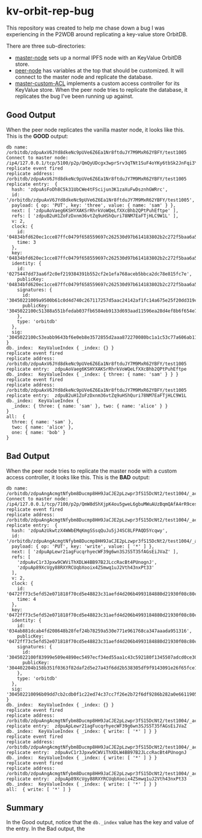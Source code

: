 # kv-orbit-rep-bug

This repository was created to help me chase down a bug I was experiencing in the P2WDB around replicating a key-value store OrbitDB.

There are three sub-directories:

- [master-node](./master-node) sets up a normal IPFS node with an KeyValue OrbitDB store.
- [peer-node](./peer-node) has variables at the top that should be customized. It will connect to the master node and replicate the database.
- [master-custom-ACL](./master-custom-ACL) implements a custom access controller for its KeyValue store. When the peer node tries to replicate the database, it replicates the bug I've been running up against.

## Good Output

When the peer node replicates the vanilla master node, it looks like this. This is the **GOOD** output:

```
db name: /orbitdb/zdpuAxV6JYd8dkeNc9pUVe6Z6Ea1Nr8ftduJY7M9MxR62YBFY/test1005
Connect to master node: /ip4/127.0.0.1/tcp/5100/p2p/QmQyUDcgx3wprSrv3qTNt1SuF4oYKy6tbSk2JnFqi3YiK3
replicate event fired
replicate address:  /orbitdb/zdpuAxV6JYd8dkeNc9pUVe6Z6Ea1Nr8ftduJY7M9MxR62YBFY/test1005
replicate entry:  {
  hash: 'zdpuAsFoDh8C5k31UbCWe4tFScijun3K1zaXuFwDsznhGWRrc',
  id: '/orbitdb/zdpuAxV6JYd8dkeNc9pUVe6Z6Ea1Nr8ftduJY7M9MxR62YBFY/test1005',
  payload: { op: 'PUT', key: 'three', value: { name: 'sam' } },
  next: [ 'zdpuAoVaeg6KSHYXAKSrRhrkVoWQeLfXXcBhb2QPtPuhEftpe' ],
  refs: [ 'zdpuB2uH1ZoFzDxnm36vtZq9uHShQuri78NM7EaFTjHLC9W1L' ],
  v: 2,
  clock: {
    id: '04834bfd620ec1cce87ffc0479f658559697c262530d97b614183802b2c272f5baa6a59d91b69ead845f9d85ad5024df8493e6dffe8e172edb72c132013ab39b7a',
    time: 3
  },
  key: '04834bfd620ec1cce87ffc0479f658559697c262530d97b614183802b2c272f5baa6a59d91b69ead845f9d85ad5024df8493e6dffe8e172edb72c132013ab39b7a',
  identity: {
    id: '0275447dd73aa6f2c0ef219384391b552cf2e1efa768aceb5bbca2dc78e815fc7e',
    publicKey: '04834bfd620ec1cce87ffc0479f658559697c262530d97b614183802b2c272f5baa6a59d91b69ead845f9d85ad5024df8493e6dffe8e172edb72c132013ab39b7a',
    signatures: {
      id: '30450221009a9500b61c0d4d740c267117257d5aac24142af1fc14a675e25f20dd319c164202200570769b28c0b7512b7c50bcfbdd8d49ff62e8f528c87a6b7c8fe0d08d9809f7',
      publicKey: '3045022100c51388a551bfedab037fb6584eb9133d693aad11596ea28d4ef8b6f654e766900220610fa6d4cb7713dea5544a812a3fb33da5bf68c578a97c6327d76b97b03cd9a4'
    },
    type: 'orbitdb'
  },
  sig: '3045022100c53eabb9643bf6e0eb8e3572855d2aaa872270080bc1a1c53c77a606ab11109e022072e1a6a41ea72e376e1e88450beeb1cc316dced6fff8879b2eec75edcde99cd7'
}
db._index:  KeyValueIndex { _index: {} }
replicate event fired
replicate address:  /orbitdb/zdpuAxV6JYd8dkeNc9pUVe6Z6Ea1Nr8ftduJY7M9MxR62YBFY/test1005
replicate entry:  zdpuAoVaeg6KSHYXAKSrRhrkVoWQeLfXXcBhb2QPtPuhEftpe
db._index:  KeyValueIndex { _index: { three: { name: 'sam' } } }
replicate event fired
replicate address:  /orbitdb/zdpuAxV6JYd8dkeNc9pUVe6Z6Ea1Nr8ftduJY7M9MxR62YBFY/test1005
replicate entry:  zdpuB2uH1ZoFzDxnm36vtZq9uHShQuri78NM7EaFTjHLC9W1L
db._index:  KeyValueIndex {
  _index: { three: { name: 'sam' }, two: { name: 'alice' } }
}
all:  {
  three: { name: 'sam' },
  two: { name: 'alice' },
  one: { name: 'bob' }
}

```

## Bad Output

When the peer node tries to replicate the master node with a custom access controller, it looks like this. This is the **BAD** output:

```
db name: /orbitdb/zdpuAngAcmgtNfybm8Ducmp8HH9JaCJE2pLzwpr3fS15DcNt2/test1004/_access
Connect to master node: /ip4/127.0.0.1/tcp/7100/p2p/QmW8dShXjpK4ou5gweL6gbuMWuAUzBqmQAfA4rR9cesz6N
replicate event fired
replicate address:  /orbitdb/zdpuAngAcmgtNfybm8Ducmp8HH9JaCJE2pLzwpr3fS15DcNt2/test1004/_access
replicate entry:  {
  hash: 'zdpuAzUkwtzX4WWbEMqKmgSSsqQuJu5jJ4SC8LFPAQD5Ycqwy',
  id: '/orbitdb/zdpuAngAcmgtNfybm8Ducmp8HH9JaCJE2pLzwpr3fS15DcNt2/test1004/_access',
  payload: { op: 'PUT', key: 'write', value: [ '*' ] },
  next: [ 'zdpuApLewr21agFucqrhyecWF39g6wn3SJS5T35fAGsEiJVaZ' ],
  refs: [
    'zdpuAvC1r3Jpxw9CWViThXDLW4BB97B2JLccRacBt4PUnognJ',
    'zdpuAp89XcVgy88RXYRCUqbXooix4ZSmwq1uJ2Vth43nxPt33'
  ],
  v: 2,
  clock: {
    id: '0472ff73c5efd52e071818f70cd5e48823c31aefd4d206b4993184880d21930f08c80c07fb5f69fff3f6a4b1dc1183f33b34e10c09da5a32db00bdfad565c995c8',
    time: 4
  },
  key: '0472ff73c5efd52e071818f70cd5e48823c31aefd4d206b4993184880d21930f08c80c07fb5f69fff3f6a4b1dc1183f33b34e10c09da5a32db00bdfad565c995c8',
  identity: {
    id: '034ab881dcab4fd208648b28fef24b78259a530e771e961768ca347aaada951316',
    publicKey: '0472ff73c5efd52e071818f70cd5e48823c31aefd4d206b4993184880d21930f08c80c07fb5f69fff3f6a4b1dc1183f33b34e10c09da5a32db00bdfad565c995c8',
    signatures: {
      id: '3045022100f83999e509e4890ec5497ecf34ed55aa1c43c592180f1345507adcd0ce30ecb102201e218c3ce44fd20ac89151b6ac4763fabe8ab79a278d68e9b83ba28b194877bc',
      publicKey: '304402204b158b351f0363f82daf2d5e27a43f6dd2b538305df9f9143091e26f65fce17702203c91b6267d4122bd4693f861d0219db835d780b3ae2b0ab6409143247a0985d8'
    },
    type: 'orbitdb'
  },
  sig: '304502210096b09dd7cb2cdb0f1c22ed74c37cc7f26e2b72f6df9286b282a0e66119058d2a022065bb287d9ebbb2d6a7b734b186d808361e9e50f8ef741660bbc8293da373fd37'
}
db._index:  KeyValueIndex { _index: {} }
replicate event fired
replicate address:  /orbitdb/zdpuAngAcmgtNfybm8Ducmp8HH9JaCJE2pLzwpr3fS15DcNt2/test1004/_access
replicate entry:  zdpuApLewr21agFucqrhyecWF39g6wn3SJS5T35fAGsEiJVaZ
db._index:  KeyValueIndex { _index: { write: [ '*' ] } }
replicate event fired
replicate address:  /orbitdb/zdpuAngAcmgtNfybm8Ducmp8HH9JaCJE2pLzwpr3fS15DcNt2/test1004/_access
replicate entry:  zdpuAvC1r3Jpxw9CWViThXDLW4BB97B2JLccRacBt4PUnognJ
db._index:  KeyValueIndex { _index: { write: [ '*' ] } }
replicate event fired
replicate address:  /orbitdb/zdpuAngAcmgtNfybm8Ducmp8HH9JaCJE2pLzwpr3fS15DcNt2/test1004/_access
replicate entry:  zdpuAp89XcVgy88RXYRCUqbXooix4ZSmwq1uJ2Vth43nxPt33
db._index:  KeyValueIndex { _index: { write: [ '*' ] } }
all:  { write: [ '*' ] }

```

## Summary

In the Good output, notice that the `db._index` value has the key and value of the entry. In the Bad output, the
